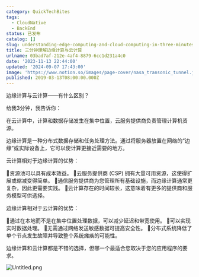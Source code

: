 ```yaml
---
category: QuickTechBites
tags:
  - CloudNative
  - BackEnd
status: 已发布
catalog: []
slug: understanding-edge-computing-and-cloud-computing-in-three-minutes
title: 三分钟理解边缘计算与云计算
urlname: 03bad7af-212e-4af4-8879-6cc1d231a4c0
date: '2023-11-13 22:44:00'
updated: '2024-09-07 17:43:00'
image: 'https://www.notion.so/images/page-cover/nasa_transonic_tunnel.jpg'
published: 2019-03-13T08:00:00.000Z
---
```


边缘计算与云计算——有什么区别？


给我3分钟，我告诉你：


在云计算中，计算和数据存储发生在集中位置，云服务提供商负责管理计算机资源。


边缘计算是一种分布式数据存储和任务处理方法。通过将服务器放置在网络的“边缘”或实际设备上，它可以使计算更接近需要的地方。


云计算相对于边缘计算的优势：


🔹资源池可以具有成本效益。
🔹云服务提供商 (CSP) 拥有大量可用资源，这使得扩展或缩减变得简单。
🔹通信服务提供商为您管理所有基础设施，而边缘计算通常更复杂，因此更需要实践。
🔹云计算存在的时间较长，这意味着有更多的提供商和服务模型可供选择。


边缘计算相对于云计算的优势：


🔸通过在本地而不是在集中位置处理数据，可以减少延迟和带宽使用。
🔸可以实现实时数据处理。
🔸无需通过网络发送敏感数据可提高安全性。
🔸分布式系统降低了单个节点发生故障并导致整个系统瘫痪的可能性。


边缘计算和云计算都是不错的选择，但哪一个最适合您取决于您的应用程序的要求。


![Untitled.png](https://prod-files-secure.s3.us-west-2.amazonaws.com/5d24fe63-e567-4804-86f9-9fdc62e13082/13581d9b-f241-4af1-9995-cb87504adaf1/Untitled.png?X-Amz-Algorithm=AWS4-HMAC-SHA256&X-Amz-Content-Sha256=UNSIGNED-PAYLOAD&X-Amz-Credential=ASIAZI2LB4666O7L7PZM%2F20250202%2Fus-west-2%2Fs3%2Faws4_request&X-Amz-Date=20250202T053507Z&X-Amz-Expires=3600&X-Amz-Security-Token=IQoJb3JpZ2luX2VjENz%2F%2F%2F%2F%2F%2F%2F%2F%2F%2FwEaCXVzLXdlc3QtMiJHMEUCIEG%2BWEXdDDpG2akpNxse02K5KR1JWDar6%2BY9VzIhT3XdAiEA5gTo7S7MZNhtNEA%2FKWc1VI13Tur217s4hP2cxEdlGQwqiAQI5f%2F%2F%2F%2F%2F%2F%2F%2F%2F%2FARAAGgw2Mzc0MjMxODM4MDUiDIxSlKJkRs%2FhW3msWyrcAyd3ZFnQ2njHoCCfxSVVcii7DomAjASH1ky3i8d6l6MGZxBbSNhPHJLJE8LzPm%2FKY7NolxRJZ1JivUUh6aC%2BgxTE5aBbY8XZ1bOMJvkY2RA6v7QcBmKPzyk5SSqBqkTynn4pt9BksDmq33UyVwwGbArOknXLIT%2Fdet5d8Z3piUOCa7uGDSnYEoCIlCD777QdEy9uRtI2WlqmNgC6x2izkcOVocXoyrQHX1ccIUclv3WXms1adfuQ9okchxV5I96DieONz7kfNyUsu9UxpksdELFnOi%2BVgDJEZRrwbNP5amdGU5i%2FBjW58k%2BW%2FvysN%2BnioeAYZtQn7nZ9dNUSHEaoyBHxrUkHGtHLTOJjnpUvh0vmG8beat3Vrwb1zY%2Fo54AItl%2FJysxDX8IawdPN31Ck0GEBrgb0tKUSl8%2FhYeXjSw1pfJ82DtD217pue9GIdygNfNAm3F13iIvTEvCETfjACRPkcpHETkMZyP8W4rR%2BdyrhXbFbBuef%2BZJrccQBViRBdU1tkvVJL0K6eoAmCi6V1C%2FxSKdA9zHY2qrNWCKThN4gnE0d8uSjrQx7WSPG1a4T0pU0e2LatJAoe9rXHrQM%2BCu0NsizITWyxLDDhHj%2FDpmbiDLtXIPbqDETl3B%2BMKPh%2B7wGOqUBlaaw8LW7pIPTKItWY0L%2BLUvrA3cITP1Tc3rjYzV%2FPLusQX3pVOX8v%2FRtAI9ypvrX1iVf2UmzPBg0YD4q8HH1sv9e95WbFi4PghHSYc%2FLP59wW8PCoodBJUwFPPrEuf3CKJLiLSVdUVqDLDyJlmmkKx3a526%2FVxHpgWQ5dngzV4ooyX9bU2XzJS0E2tcwAReY9RIxKZ1YIWRsbLHMdlbVR%2B2jRFPH&X-Amz-Signature=396ac8002ecb65a7415cff56934ddd8104ff2dd76caf85f50c5ea057341815ff&X-Amz-SignedHeaders=host&x-id=GetObject)

